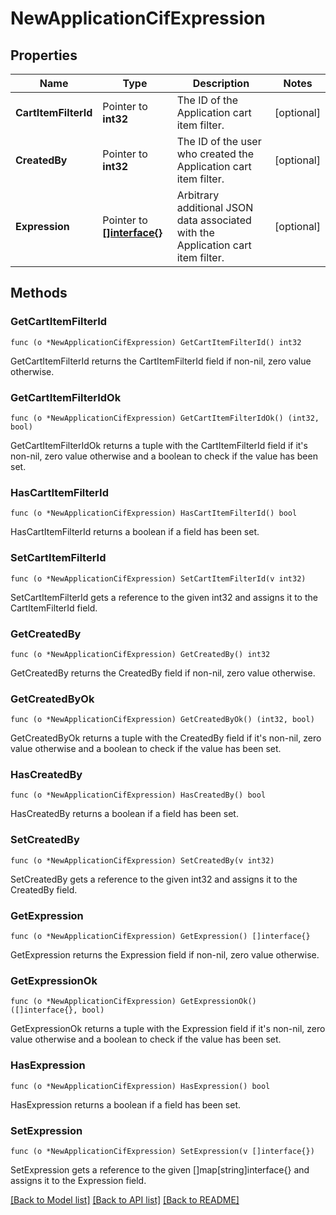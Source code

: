 # NewApplicationCifExpression

## Properties

Name | Type | Description | Notes
------------ | ------------- | ------------- | -------------
**CartItemFilterId** | Pointer to **int32** | The ID of the Application cart item filter. | [optional] 
**CreatedBy** | Pointer to **int32** | The ID of the user who created the Application cart item filter. | [optional] 
**Expression** | Pointer to [**[]interface{}**]([]interface{}.md) | Arbitrary additional JSON data associated with the Application cart item filter. | [optional] 

## Methods

### GetCartItemFilterId

`func (o *NewApplicationCifExpression) GetCartItemFilterId() int32`

GetCartItemFilterId returns the CartItemFilterId field if non-nil, zero value otherwise.

### GetCartItemFilterIdOk

`func (o *NewApplicationCifExpression) GetCartItemFilterIdOk() (int32, bool)`

GetCartItemFilterIdOk returns a tuple with the CartItemFilterId field if it's non-nil, zero value otherwise
and a boolean to check if the value has been set.

### HasCartItemFilterId

`func (o *NewApplicationCifExpression) HasCartItemFilterId() bool`

HasCartItemFilterId returns a boolean if a field has been set.

### SetCartItemFilterId

`func (o *NewApplicationCifExpression) SetCartItemFilterId(v int32)`

SetCartItemFilterId gets a reference to the given int32 and assigns it to the CartItemFilterId field.

### GetCreatedBy

`func (o *NewApplicationCifExpression) GetCreatedBy() int32`

GetCreatedBy returns the CreatedBy field if non-nil, zero value otherwise.

### GetCreatedByOk

`func (o *NewApplicationCifExpression) GetCreatedByOk() (int32, bool)`

GetCreatedByOk returns a tuple with the CreatedBy field if it's non-nil, zero value otherwise
and a boolean to check if the value has been set.

### HasCreatedBy

`func (o *NewApplicationCifExpression) HasCreatedBy() bool`

HasCreatedBy returns a boolean if a field has been set.

### SetCreatedBy

`func (o *NewApplicationCifExpression) SetCreatedBy(v int32)`

SetCreatedBy gets a reference to the given int32 and assigns it to the CreatedBy field.

### GetExpression

`func (o *NewApplicationCifExpression) GetExpression() []interface{}`

GetExpression returns the Expression field if non-nil, zero value otherwise.

### GetExpressionOk

`func (o *NewApplicationCifExpression) GetExpressionOk() ([]interface{}, bool)`

GetExpressionOk returns a tuple with the Expression field if it's non-nil, zero value otherwise
and a boolean to check if the value has been set.

### HasExpression

`func (o *NewApplicationCifExpression) HasExpression() bool`

HasExpression returns a boolean if a field has been set.

### SetExpression

`func (o *NewApplicationCifExpression) SetExpression(v []interface{})`

SetExpression gets a reference to the given []map[string]interface{} and assigns it to the Expression field.


[[Back to Model list]](../README.md#documentation-for-models) [[Back to API list]](../README.md#documentation-for-api-endpoints) [[Back to README]](../README.md)


